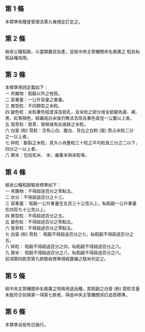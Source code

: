 第 1 條
-------
本標準依糧食管理法第九條規定訂定之。

第 2 條
-------
經收公糧稻穀，以當期農民自產，並經中央主管機關命名推廣之  稻及秈  
稻品種為限。

第 3 條
-------
本標準用詞定義如下：  
一  夾雜物：稻穀以外之物質。  
二  容重量：一公升容量之重量。  
三  異型粒：不同類型之米粒。  
四  變色粒：米粒著色程度深及胚乳，且米粒之部分或全部變為黃、褐、  
    黑、紅等顏色，經碾成白米後仍無法去除且著色直徑一公釐以上者。  
五  發芽粒：發芽、發根或有此痕跡之米粒。  
六  白堊 (粉) 質粒：含有心白、腹白、背白之白粉 (堊) 質占米粒二分  
    之一以上者。  
七  碎粒：斷裂之米粒，其大小為整粒三十粒之平均粒長三分之二以下，  
    四分之一以上者。  
八  屑米：包括死米、  米、嚴重未熟米粒等。

第 4 條
-------
經收公糧稻穀驗收標準如下：  
一  夾雜物：不得超過百分之零點五。  
二  水分：不得超過百分之十三。  
三  容重量：  稻穀一公升重量在五百三十公克以上，秈稻穀一公升重量  
    在四百九十公克以上。  
四  異型粒：不得超過百分之五。  
五  變色粒：不得超過百分之零點五。  
六  發芽粒：不得超過百分之零點五。  
七  白堊 (粉) 質粒：  稻穀不得超過百分之七，秈稻穀不得超過百分之  
    五。  
八  碎粒：  稻穀不得超過百分之四，秈稻穀不得超過百分之八。  
九  屑米：  稻穀不得超過百分之八，秈稻穀不得超過百分之六。  
前項第四款至第九款驗收標準得經礱碾之糙米判定之。

第 5 條
-------
經中央主管機關命名推廣之特殊用途品種，其稻穀之白堊 (粉) 質粒含量  
未能符合前條第一項第七款者，得由中央主管機關另訂品質標準。

第 6 條
-------
本標準自發布日施行。

